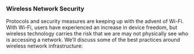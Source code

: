 ### Wireless Network Security

Protocols and security measures are keeping up with the advent of Wi-Fi. With Wi-Fi, users have experienced an increase in device freedom, but wireless technology carries the risk that we are may not physically see who is accessing a network. We’ll discuss some of the best practices around wireless network infrastructure: